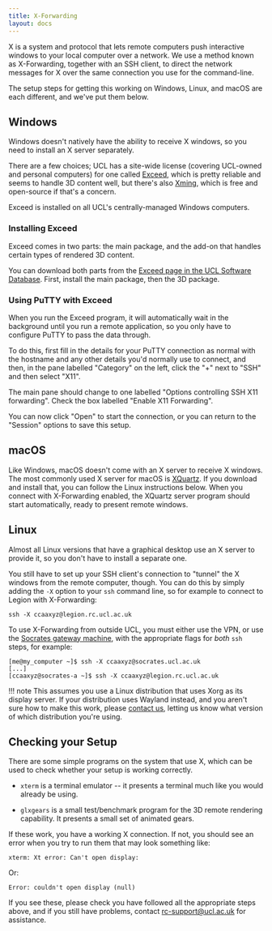 ```yaml
---
title: X-Forwarding
layout: docs
---
```


X is a system and protocol that lets remote computers push interactive windows to your local computer over a network. We use a method known as X-Forwarding, together with an SSH client, to direct the network messages for X over the same connection you use for the command-line.

The setup steps for getting this working on Windows, Linux, and macOS are each different, and we've put them below.

## Windows

Windows doesn't natively have the ability to receive X windows, so you need to install an X server separately.

There are a few choices; UCL has a site-wide license (covering UCL-owned and personal computers) for one called [Exceed](https://www.opentext.co.uk/products-and-solutions/products/specialty-technologies/connectivity/exceed), which is pretty reliable and seems to handle 3D content well, but there's also [Xming](http://www.straightrunning.com/XmingNotes/), which is free and open-source if that's a concern.

Exceed is installed on all UCL's centrally-managed Windows computers.

### Installing Exceed

Exceed comes in two parts: the main package, and the add-on that handles certain types of rendered 3D content.

You can download both parts from the [Exceed page in the UCL Software Database](http://swdb.ucl.ac.uk/package/view/id/150). First, install the main package, then the 3D package.

### Using PuTTY with Exceed

When you run the Exceed program, it will automatically wait in the background until you run a remote application, so you only have to configure PuTTY to pass the data through.

To do this, first fill in the details for your PuTTY connection as normal with the hostname and any other details you'd normally use to connect, and then, in the pane labelled "Category" on the left, click the "+" next to "SSH" and then select "X11".

The main pane should change to one labelled "Options controlling SSH X11 forwarding". Check the box labelled "Enable X11 Forwarding".

You can now click "Open" to start the connection, or you can return to the "Session" options to save this setup. 

## macOS

Like Windows, macOS doesn't come with an X server to receive X windows. The most commonly used X server for macOS is [XQuartz](https://www.xquartz.org/). If you download and install that, you can follow the Linux instructions below. When you connect with X-Forwarding enabled, the XQuartz server program should start automatically, ready to present remote windows.

## Linux

Almost all Linux versions that have a graphical desktop use an X server to provide it, so you don't have to install a separate one.

You still have to set up your SSH client's connection to "tunnel" the X windows from the remote computer, though. You can do this by simply adding the `-X` option to your `ssh` command line, so for example to connect to Legion with X-Forwarding:

```
ssh -X ccaaxyz@legion.rc.ucl.ac.uk
```

To use X-Forwarding from outside UCL, you must either use the VPN, or use the [Socrates gateway machine](Socrates.md), with the appropriate flags for *both* `ssh` steps, for example:

```
[me@my_computer ~]$ ssh -X ccaaxyz@socrates.ucl.ac.uk
[...]
[ccaaxyz@socrates-a ~]$ ssh -X ccaaxyz@legion.rc.ucl.ac.uk
```

!!! note
    This assumes you use a Linux distribution that uses Xorg as its display server. If your distribution uses Wayland instead, and you aren't sure how to make this work, please [contact us](Contact_Us.md), letting us know what version of which distribution you're using.

## Checking your Setup

There are some simple programs on the system that use X, which can be used to check whether your setup is working correctly.

 - `xterm` is a terminal emulator -- it presents a terminal much like you would already be using.

 - `glxgears` is a small test/benchmark program for the 3D remote rendering capability. It presents a small set of animated gears.

If these work, you have a working X connection. If not, you should see an error when you try to run them that may look something like:

```
xterm: Xt error: Can't open display:
```

Or:

```
Error: couldn't open display (null)
```

If you see these, please check you have followed all the appropriate steps above, and if you still have problems, contact <rc-support@ucl.ac.uk> for assistance.

